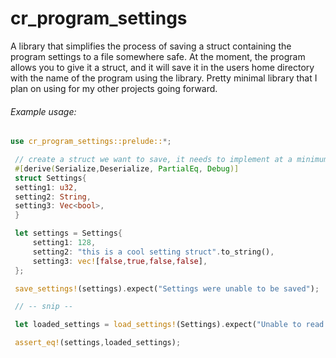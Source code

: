 # cr_program_settings
A library that simplifies the process of saving a struct containing the program settings to a file somewhere safe.
At the moment, the program allows you to give it a struct, and it will save it in the users home directory with the name of the program using the library.
Pretty minimal library that I plan on using for my other projects going forward.

###### Example usage:
```rust
use cr_program_settings::prelude::*;

 // create a struct we want to save, it needs to implement at a minimum of Serialize and Deserialize
 #[derive(Serialize,Deserialize, PartialEq, Debug)]
 struct Settings{
 setting1: u32,
 setting2: String,
 setting3: Vec<bool>,
 }

 let settings = Settings{
     setting1: 128,
     setting2: "this is a cool setting struct".to_string(),
     setting3: vec![false,true,false,false],
 };

 save_settings!(settings).expect("Settings were unable to be saved");

 // -- snip --

 let loaded_settings = load_settings!(Settings).expect("Unable to read settings file");

 assert_eq!(settings,loaded_settings);
```